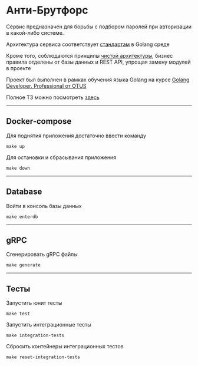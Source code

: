 # Анти-Брутфорс

Сервис предназначен для борьбы с подбором паролей при авторизации в какой-либо системе.

Архитектура сервиса соответствует [стандартам](https://github.com/golang-standards/project-layout) в Golang среде

Кроме того, соблюдаются принципы [чистой архитектуры](https://habr.com/ru/post/269589/), бизнес правила отделены от базы данных и REST API, упрощая замену модулей в проекте

Проект был выполнен в рамках обучения языка Golang на курсе [Golang Developer. Professional от OTUS](https://otus.ru/lessons/golang-professional/)

Полное ТЗ можно посмотреть [здесь](https://github.com/thewolf27/anti-bruteforce/blob/main/docs/tz.md)


---
## Docker-compose

Для поднятия приложения достаточно ввести команду
```
make up
```

Для остановки и сбрасывания приложения
```
make down
```

---
## Database

Войти в консоль базы данных 
```
make enterdb
```

---
## gRPC

Сгенерировать gRPC файлы
```
make generate
```

---
## Тесты

Запустить юнит тесты
```
make test
```

Запустить интеграционные тесты
```
make integration-tests
```

Сбросить контейнеры интеграционных тестов
```
make reset-integration-tests
```
